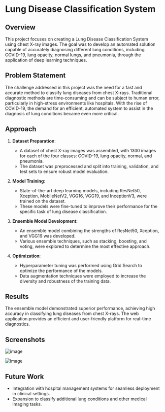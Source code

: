 # Lung Disease Classification System

## Overview
This project focuses on creating a Lung Disease Classification System using chest X-ray images. The goal was to develop an automated solution capable of accurately diagnosing different lung conditions, including COVID-19, lung opacity, normal lungs, and pneumonia, through the application of deep learning techniques.

## Problem Statement
The challenge addressed in this project was the need for a fast and accurate method to classify lung diseases from chest X-rays. Traditional diagnostic methods are time-consuming and can be subject to human error, particularly in high-stress environments like hospitals. With the rise of COVID-19, the demand for an efficient, automated system to assist in the diagnosis of lung conditions became even more critical.

## Approach
1. **Dataset Preparation**:
   - A dataset of chest X-ray images was assembled, with 1300 images for each of the four classes: COVID-19, lung opacity, normal, and pneumonia.
   - The dataset was preprocessed and split into training, validation, and test sets to ensure robust model evaluation.

2. **Model Training**:
   - State-of-the-art deep learning models, including ResNet50, Xception, MobileNetV2, VGG16, VGG19, and InceptionV3, were trained on the dataset.
   - These models were fine-tuned to improve their performance for the specific task of lung disease classification.

3. **Ensemble Model Development**:
   - An ensemble model combining the strengths of ResNet50, Xception, and VGG16 was developed.
   - Various ensemble techniques, such as stacking, boosting, and voting, were explored to determine the most effective approach.

4. **Optimization**:
   - Hyperparameter tuning was performed using Grid Search to optimize the performance of the models.
   - Data augmentation techniques were employed to increase the diversity and robustness of the training data.

## Results
The ensemble model demonstrated superior performance, achieving high accuracy in classifying lung diseases from chest X-rays. The web application provides an efficient and user-friendly platform for real-time diagnostics.


## Screenshots

![image](https://github.com/user-attachments/assets/e0bc38f9-2dd4-4a24-8c22-bfdd57dcf2ce)

![image](https://github.com/user-attachments/assets/09c07c58-e08f-4da4-a265-d28257f79849)


## Future Work
- Integration with hospital management systems for seamless deployment in clinical settings.
- Expansion to classify additional lung conditions and other medical imaging tasks.

